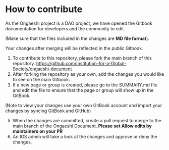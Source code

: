 # How to contribute

As the Ongaeshi project is a DAO project, we have opened the Gitbook documentation for developers and the community to edit. 

(Make sure that the files included in the changes are **MD file format**). 

Your changes after merging will be reflected in the public Gitbook.
1. To contribute to this repository, please fork the main branch of this repository. 
https://github.com/Institution-for-a-Global-Society/ongaeshi-document
2. After forking the repository as your own, add the changes you would like to see on the main Gitbook.
3. If a new page or group is created, please go to the SUMMARY.md file and edit the file to ensure that the page or group will show up in the GitBook.

(Note to view your changes use your own GitBook account and import your changes by syncing GitBook and GitHub)
   
5. When the changes are committed, create a pull request to merge to the main branch of the Ongaeshi Document. **Please set Allow edits by maintainers on your PR**
6. An IGS admin will take a look at the changes and approve or deny the changes.
